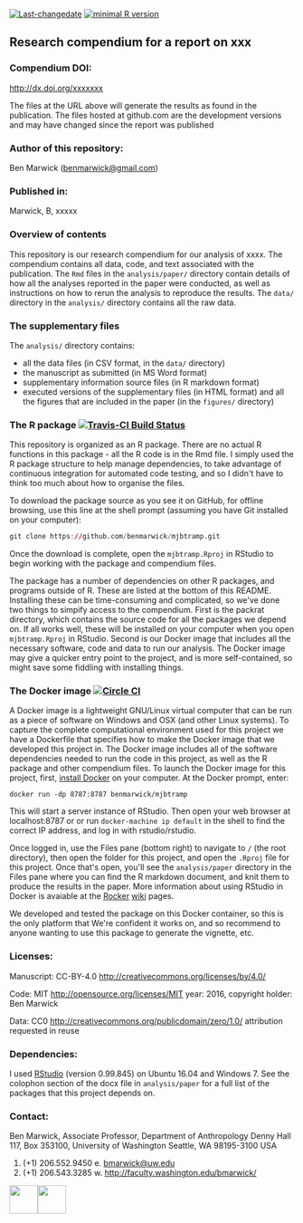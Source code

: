 <!-- README.md is generated from README.Rmd. Please edit that file -->
[![Last-changedate](https://img.shields.io/badge/last%20change-2016--09--06-yellowgreen.svg)](/commits/master) [![minimal R version](https://img.shields.io/badge/R%3E%3D-3.2.4-6666ff.svg)](https://cran.r-project.org/)

Research compendium for a report on xxx
---------------------------------------

### Compendium DOI:

<http://dx.doi.org/xxxxxxx>

The files at the URL above will generate the results as found in the publication. The files hosted at github.com are the development versions and may have changed since the report was published

### Author of this repository:

Ben Marwick (<benmarwick@gmail.com>)

### Published in:

Marwick, B, xxxxx

### Overview of contents

This repository is our research compendium for our analysis of xxxx. The compendium contains all data, code, and text associated with the publication. The `Rmd` files in the `analysis/paper/` directory contain details of how all the analyses reported in the paper were conducted, as well as instructions on how to rerun the analysis to reproduce the results. The `data/` directory in the `analysis/` directory contains all the raw data.

### The supplementary files

The `analysis/` directory contains:

-   all the data files (in CSV format, in the `data/` directory)
-   the manuscript as submitted (in MS Word format)
-   supplementary information source files (in R markdown format)
-   executed versions of the supplementary files (in HTML format) and all the figures that are included in the paper (in the `figures/` directory)

### The R package [![Travis-CI Build Status](https://travis-ci.org/benmarwick/mjbtramp.png?branch=master)](https://travis-ci.org/benmarwick/mjbtramp)

This repository is organized as an R package. There are no actual R functions in this package - all the R code is in the Rmd file. I simply used the R package structure to help manage dependencies, to take advantage of continuous integration for automated code testing, and so I didn't have to think too much about how to organise the files.

To download the package source as you see it on GitHub, for offline browsing, use this line at the shell prompt (assuming you have Git installed on your computer):

``` r
git clone https://github.com/benmarwick/mjbtramp.git
```

Once the download is complete, open the `mjbtramp.Rproj` in RStudio to begin working with the package and compendium files.

The package has a number of dependencies on other R packages, and programs outside of R. These are listed at the bottom of this README. Installing these can be time-consuming and complicated, so we've done two things to simpify access to the compendium. First is the packrat directory, which contains the source code for all the packages we depend on. If all works well, these will be installed on your computer when you open `mjbtramp.Rproj` in RStudio. Second is our Docker image that includes all the necessary software, code and data to run our analysis. The Docker image may give a quicker entry point to the project, and is more self-contained, so might save some fiddling with installing things.

### The Docker image [![Circle CI](https://circleci.com/gh/benmarwick/mjbtramp.svg?style=shield&circle-token=:circle-token)](https://circleci.com/gh/benmarwick/mjbtramp)

A Docker image is a lightweight GNU/Linux virtual computer that can be run as a piece of software on Windows and OSX (and other Linux systems). To capture the complete computational environment used for this project we have a Dockerfile that specifies how to make the Docker image that we developed this project in. The Docker image includes all of the software dependencies needed to run the code in this project, as well as the R package and other compendium files. To launch the Docker image for this project, first, [install Docker](https://docs.docker.com/installation/) on your computer. At the Docker prompt, enter:

    docker run -dp 8787:8787 benmarwick/mjbtramp

This will start a server instance of RStudio. Then open your web browser at localhost:8787 or or run `docker-machine ip default` in the shell to find the correct IP address, and log in with rstudio/rstudio.

Once logged in, use the Files pane (bottom right) to navigate to `/` (the root directory), then open the folder for this project, and open the `.Rproj` file for this project. Once that's open, you'll see the `analysis/paper` directory in the Files pane where you can find the R markdown document, and knit them to produce the results in the paper. More information about using RStudio in Docker is avaiable at the [Rocker](https://github.com/rocker-org) [wiki](https://github.com/rocker-org/rocker/wiki/Using-the-RStudio-image) pages.

We developed and tested the package on this Docker container, so this is the only platform that We're confident it works on, and so recommend to anyone wanting to use this package to generate the vignette, etc.

### Licenses:

Manuscript: CC-BY-4.0 <http://creativecommons.org/licenses/by/4.0/>

Code: MIT <http://opensource.org/licenses/MIT> year: 2016, copyright holder: Ben Marwick

Data: CC0 <http://creativecommons.org/publicdomain/zero/1.0/> attribution requested in reuse

### Dependencies:

I used [RStudio](http://www.rstudio.com/products/rstudio/) (version 0.99.845) on Ubuntu 16.04 and Windows 7. See the colophon section of the docx file in `analysis/paper` for a full list of the packages that this project depends on.

### Contact:

Ben Marwick, Associate Professor, Department of Anthropology Denny Hall 117, Box 353100, University of Washington Seattle, WA 98195-3100 USA

1.  (+1) 206.552.9450 e. <bmarwick@uw.edu>
2.  (+1) 206.543.3285 w. <http://faculty.washington.edu/bmarwick/>

<img src="https://mfr.osf.io/export?url=https://osf.io/hr67w/?action=download%26direct%26mode=render&initialWidth=733&childId=mfrIframe&format=1200x1200.jpeg" width="50" /><img src="https://mfr.osf.io/export?url=https://osf.io/u63nr/?action=download%26direct%26mode=render&initialWidth=733&childId=mfrIframe&format=1200x1200.jpeg" width="50" />
